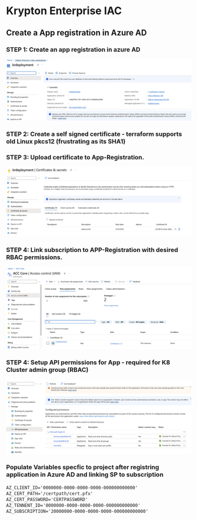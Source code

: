 # Krypton Enterprise IAC

## Create a App registration in Azure AD

### STEP 1:  Create an app registration in azure AD
![Azure App Registration](./.images/AzureADApp.png)

### STEP 2:  Create a self signed certificate  - terraform supports old Linux pkcs12 (frustrating as its SHA1)

### STEP 3:  Upload certificate to App-Registration.
![Upload cert to App Registration](./.images/CertUpload.png)

### STEP 4:  Link subscription to APP-Registration with desired RBAC permissions.
![RBAC permisions to deploy resources](./.images/RoleAssignment.png)

### STEP 4: Setup API permissions for App - required for K8 Cluster admin group (RBAC)
![K8 Cluster admin group (RBAC)](./.images/ApiPermissions.png)

### Populate Variables specfic to project after registring application in Azure AD and linking SP to subscription
```
AZ_CLIENT_ID='0000000-0000-0000-0000-000000000000'
AZ_CERT_PATH='/certpath/cert.pfx'
AZ_CERT_PASSWORD='CERTPASSWORD'
AZ_TENNENT_ID='0000000-0000-0000-0000-000000000000'
AZ_SUBSCRIPTION='20000000-0000-0000-0000-000000000000'
```
